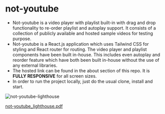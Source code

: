 # not-youtube

<ul>
  <li>Not-youtube is a video player with playlist built-in with drag and drop functionality to re-order playlist and autoplay support. It consists of a collection of publicly available and hosted sample videos for testing purpose.</li>
  <li>Not-youtube is a React.js application which uses Tailwind CSS for styling and React router for routing. The video player and playlist components have been built in-house. This includes even autoplay and reorder feature which have both been built in-house without the use of any external libraries.</li>
  <li>The hosted link can be found in the about section of this repo. It is <b>FULLY RESPONSIVE</b> for all screen sizes.</li>
  <li>In order to run the project locally, just do the usual clone, install and start.</li>
  
</ul>


![not-youtube-lighthouse](https://github.com/advp7/not-youtube/assets/74961963/5e177e83-56a1-4ebb-8593-ab3e7db35d76)


[not-youtube_lighthouse.pdf](https://github.com/advp7/not-youtube/files/14320030/not-youtube_lighthouse.pdf)
